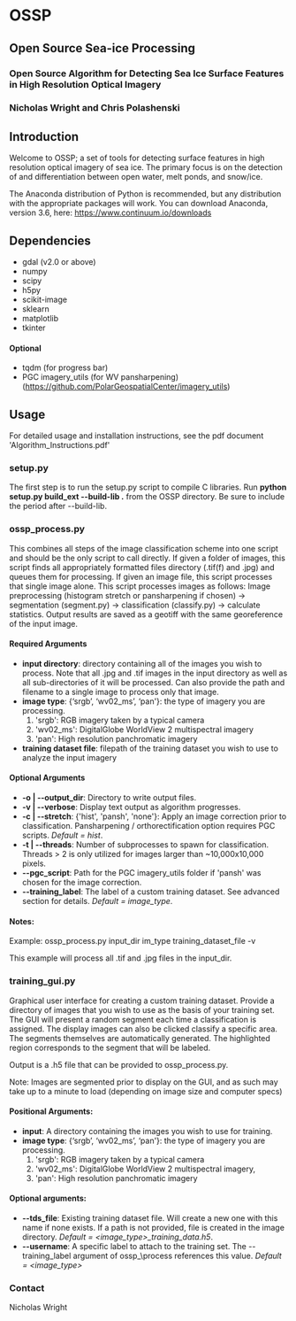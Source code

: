 # OSSP
## Open Source Sea-ice Processing
### Open Source Algorithm for Detecting Sea Ice Surface Features in High Resolution Optical Imagery

### Nicholas Wright and Chris Polashenski

## Introduction

Welcome to OSSP; a set of tools for detecting surface features in high resolution optical imagery of sea ice. The primary focus is on the detection of and differentiation between open water, melt ponds, and snow/ice. 

The Anaconda distribution of Python is recommended, but any distribution with the appropriate packages will work. You can download Anaconda, version 3.6, here: https://www.continuum.io/downloads


## Dependencies

* gdal (v2.0 or above)
* numpy
* scipy
* h5py
* scikit-image
* sklearn
* matplotlib
* tkinter

#### Optional
* tqdm (for progress bar)
* PGC imagery_utils (for WV pansharpening) (https://github.com/PolarGeospatialCenter/imagery_utils)

## Usage

For detailed usage and installation instructions, see the pdf document 'Algorithm_Instructions.pdf'

### setup.py

The first step is to run the setup.py script to compile C libraries. Run __python setup.py build\_ext --build-lib .__ from the OSSP directory. Be sure to include the period after --build-lib. 

### ossp_process.py

This combines all steps of the image classification scheme into one script and should be the only script to call directly. If given a folder of images, this script finds all appropriately formatted files directory (.tif(f) and .jpg) and queues them for processing. If given an image file, this script processes that single image alone. This script processes images as follows: Image preprocessing (histogram stretch or pansharpening if chosen) -> segmentation (segment.py) -> classification (classify.py) -> calculate statistics. Output results are saved as a geotiff with the same georeference of the input image. 

#### Required Arguments
* __input directory__: directory containing all of the images you wish to process. Note that all .jpg and .tif images in the input directory as well as all sub-directories of it will be processed. Can also provide the path and filename to a single image to process only that image.
* __image type__: {‘srgb’, ‘wv02_ms’, ‘pan'}: the type of imagery you are processing. 
  1. 'srgb': RGB imagery taken by a typical camera
  2. 'wv02_ms': DigitalGlobe WorldView 2 multispectral imagery
  3. 'pan': High resolution panchromatic imagery
* __training dataset file__: filepath of the training dataset you wish to use to analyze the input imagery

#### Optional Arguments

* __-o | --output_dir__: Directory to write output files. 
* __-v | --verbose__: Display text output as algorithm progresses. 
* __-c | --stretch__: {'hist', 'pansh', 'none'}: Apply an image correction prior to classification. Pansharpening / orthorectification option requires PGC scripts. *Default = hist*.
* __-t | --threads__: Number of subprocesses to spawn for classification. Threads > 2 is only utilized for images larger than ~10,000x10,000 pixels. 
* __--pgc_script__: Path for the PGC imagery_utils folder if 'pansh' was chosen for the image correction.
* __--training\_label__: The label of a custom training dataset. See advanced section for details. *Default = image\_type*.

#### Notes:

Example: ossp\_process.py input\_dir im\_type training\_dataset\_file -v

This example will process all .tif and .jpg files in the input\_dir.


### training_gui.py

Graphical user interface for creating a custom training dataset. Provide a directory of images that you wish to use as the basis of your training set. The GUI will present a random segment each time a classification is assigned. The display images can also be clicked classify a specific area. The segments themselves are automatically generated. The highlighted region corresponds to the segment that will be labeled.

Output is a .h5 file that can be provided to ossp\_process.py.

Note: Images are segmented prior to display on the GUI, and as such may take up to a minute to load (depending on image size and computer specs)

#### Positional Arguments:
* __input__: A directory containing the images you wish to use for training.
* __image type__: {‘srgb’, ‘wv02_ms’, ‘pan'}: the type of imagery you are processing. 
  1. 'srgb': RGB imagery taken by a typical camera
  2. 'wv02_ms': DigitalGlobe WorldView 2 multispectral imagery,
  3. 'pan': High resolution panchromatic imagery

#### Optional arguments:
* __--tds_file__: Existing training dataset file. Will create a new one with this name if none exists. If a path is not provided, file is created in the image directory.  *Default = <image_type>\_training\_data.h5*.
* __--username__: A specific label to attach to the training set. The --training\_label argument of ossp_\process references this value. *Default = <image\_type>*

### Contact
Nicholas Wright

